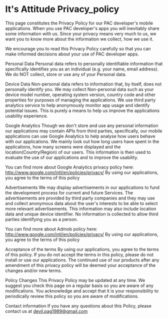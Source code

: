 # It's Attitude Privacy_policy

This page constitutes the Privacy Policy for our PAC developer's mobile applications.
When you use PAC developer's apps you will inevitably share some information with us. Since your privacy means very much to us, 
we want you to know more about the information we collect, how we use it.

We encourage you to read this Privacy Policy 
carefully so that you can make informed decisions
about your use of PAC developer apps.

Personal Data
Personal data refers to personally identifiable information that specifically 
identifies you as an individual (e.g. your name, email address). 
We do NOT collect, store or use any of your Personal data.

Device Data
Non-personal data refers to information that, by itself, does not personally identify you. We may collect Non-personal data such as your device model number, operating system version, country code and other properties for purposes of managing the applications.
We use third party analytics service to help anonymously monitor app usage and identify potential issues. This is purely a means to help us improve the applications usability experience.

Google Analytics
Though we don't store and use any personal information our applications may contain APIs from third parties, specifically, our mobile applications can use Google Analytics to help analyse how users behave with our applications. We mainly look out how long users have spent in the applications, how many screens were displayed and the location(Country/Region) of our users. This information is then used to evaluate the use of our applications and to improve the usability.

You can find more about Google Analytics privacy policy here: http://www.google.com/intl/en/policies/privacy/
By using our applications, you agree to the terms of this policy

Advertisements
We may display advertisements in our applications to fund the development process for current and future Services.
The advertisements are provided by third party companies and they may use and collect anonymous data about the user's 
interests to be able to select more relevant advertisements. 
This information may also include location data and unique device identifier.
No information is collected to allow third parties identifying you as a person.

You can find more about Admob policy here: http://www.google.com/intl/en/policies/privacy/
By using our applications, you agree to the terms of this policy

Acceptance of the terms
By using our applications, you agree to the terms of this policy.
If you do not accept the terms in this policy, please do not install or use our applications. 
The continued use of our products after any amendment of this privacy policy will be deemed your acceptance of the 
changes and/or new terms.

Policy Changes
This Privacy Policy may be updated at any time.
We suggest you check this page on a regular basis so you are aware of any modifications.
You acknowledge and accept that it is your responsibility to periodically review this policy so you are aware of modifications.

Contact information
If you have any questions about this Policy, please contact us at devil.pag1989@gmail.com
